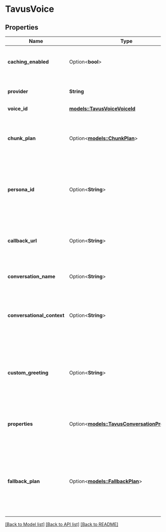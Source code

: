 # TavusVoice

## Properties

Name | Type | Description | Notes
------------ | ------------- | ------------- | -------------
**caching_enabled** | Option<**bool**> | This is the flag to toggle voice caching for the assistant. | [optional][default to true]
**provider** | **String** | This is the voice provider that will be used. | 
**voice_id** | [**models::TavusVoiceVoiceId**](TavusVoice_voiceId.md) |  | 
**chunk_plan** | Option<[**models::ChunkPlan**](ChunkPlan.md)> | This is the plan for chunking the model output before it is sent to the voice provider. | [optional]
**persona_id** | Option<**String**> | This is the unique identifier for the persona that the replica will use in the conversation. | [optional]
**callback_url** | Option<**String**> | This is the url that will receive webhooks with updates regarding the conversation state. | [optional]
**conversation_name** | Option<**String**> | This is the name for the conversation. | [optional]
**conversational_context** | Option<**String**> | This is the context that will be appended to any context provided in the persona, if one is provided. | [optional]
**custom_greeting** | Option<**String**> | This is the custom greeting that the replica will give once a participant joines the conversation. | [optional]
**properties** | Option<[**models::TavusConversationProperties**](TavusConversationProperties.md)> | These are optional properties used to customize the conversation. | [optional]
**fallback_plan** | Option<[**models::FallbackPlan**](FallbackPlan.md)> | This is the plan for voice provider fallbacks in the event that the primary voice provider fails. | [optional]

[[Back to Model list]](../README.md#documentation-for-models) [[Back to API list]](../README.md#documentation-for-api-endpoints) [[Back to README]](../README.md)


